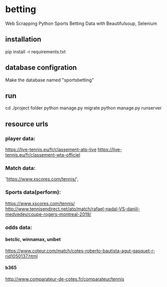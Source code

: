 # betting
Web Scrapping Python Sports Betting Data with Beautifulsoup, Selenium

## installation
pip install -r requirements.txt


## database configration
Make the database named "sportsbetting"

## run
cd ./project folder
python manage.py migrate
python manage.py runserver

## resource urls

### player data: 
https://live-tennis.eu/fr/classement-atp-live
https://live-tennis.eu/fr/classement-wta-officiel

### Match data:
'https://www.xscores.com/tennis/',

### Sports data(perform):
https://www.xscores.com/tennis/ 
http://www.tennisendirect.net/atp/match/rafael-nadal-VS-daniil-medvedev/coupe-rogers-montreal-2019/

### odds data:
#### betclic, winnamax, unibet
https://www.coteur.com/match/cotes-roberto-bautista-agut-gasquet-r-rid1050137.html
#### b365
http://www.comparateur-de-cotes.fr/comparateur/tennis